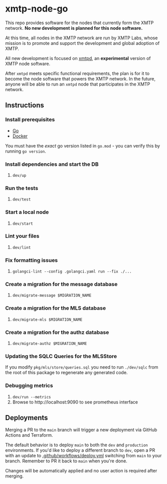 # xmtp-node-go

This repo provides software for the nodes that currently form the XMTP network. **No new development is planned for this node software.**

At this time, all nodes in the XMTP network are run by XMTP Labs, whose mission is to promote and support the development and global adoption of XMTP.

All new development is focused on [xmtpd](https://github.com/xmtp/xmtpd), an **experimental** version of XMTP node software.

After `xmtpd` meets specific functional requirements, the plan is for it to become the node software that powers the XMTP network. In the future, anyone will be able to run an `xmtpd` node that participates in the XMTP network.

## Instructions

### Install prerequisites

- [Go](https://go.dev/doc/install)
- [Docker](https://www.docker.com/get-started/)

You must have the _exact_ go version listed in `go.mod` - you can verify this by running `go version`.

### Install dependencies and start the DB

1. `dev/up`

### Run the tests

1. `dev/test`

### Start a local node

1. `dev/start`

### Lint your files

1. `dev/lint`

### Fix formatting issues

1. `golangci-lint --config .golangci.yaml run --fix ./...`

### Create a migration for the message database

1. `dev/migrate-message $MIGRATION_NAME`

### Create a migration for the MLS database

1. `dev/migrate-mls $MIGRATION_NAME`

### Create a migration for the authz database

1. `dev/migrate-authz $MIGRATION_NAME`

### Updating the SQLC Queries for the MLSStore

If you modify `pkg/mls/store/queries.sql` you need to run `./dev/sqlc` from the root of this package to regenerate any generated code.

### Debugging metrics

1. `dev/run --metrics`
2. Browse to http://localhost:9090 to see prometheus interface

## Deployments

Merging a PR to the `main` branch will trigger a new deployment via GitHub Actions and Terraform.

The default behavior is to deploy `main` to both the `dev` and `production` environments. If you'd like to deploy a different branch to `dev`, open a PR with an update to [.github/workflows/deploy.yml](https://github.com/xmtp/xmtp-node-go/blob/main/.github/workflows/deploy.yml#L29) switching from `main` to your branch. Remember to PR it back to `main` when you're done.

Changes will be automatically applied and no user action is required after merging.
